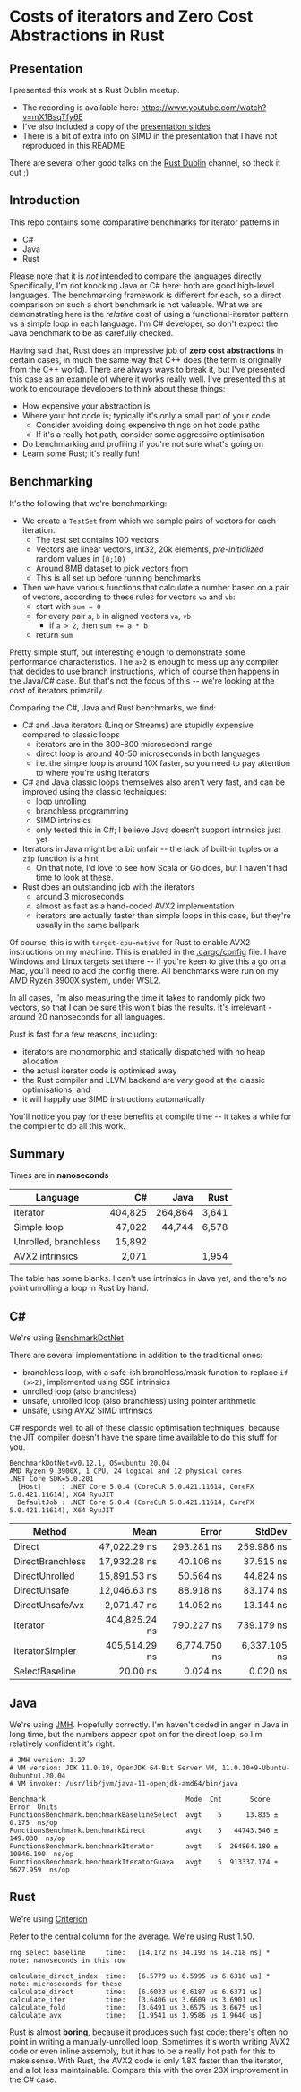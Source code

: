 # Costs of iterators and Zero Cost Abstractions in Rust

## Presentation

I presented this work at a Rust Dublin meetup.
- The recording is available here: https://www.youtube.com/watch?v=mX1BsqTfy6E 
- I've also included a copy of the [presentation slides](zero_cost_abstractions_presentation.pdf)
- There is a bit of extra info on SIMD in the presentation that I have not reproduced in this README

There are several other good talks on the [Rust Dublin](https://www.youtube.com/channel/UCF6BQExwkd4Fmk1Nx_G6Fmw) channel, so theck it out ;)

## Introduction

This repo contains some comparative benchmarks for iterator patterns in
- C# 
- Java
- Rust

Please note that it is *not* intended to compare the languages directly. Specifically, I'm not knocking Java or C# here: both are good high-level languages. The benchmarking framework is different for each, so a direct comparison on such a short benchmark is not valuable. What we are demonstrating here is the *relative* cost of using a functional-iterator pattern vs a simple loop in each language. I'm C# developer, so don't expect the Java benchmark to be as carefully checked.

Having said that, Rust does an impressive job of **zero cost abstractions** in certain cases, in much the same way that C++ does (the term is originally from the C++ world). There are always ways to break it, but I've presented this case as an example of where it works really well. I've presented this at work to encourage developers to think about these things:

* How expensive your abstraction is
* Where your hot code is; typically it's only a small part of your code 
  * Consider avoiding doing expensive things on hot code paths
  * If it's a really hot path, consider some aggressive optimisation
* Do benchmarking and profiling if you're not sure what's going on 
* Learn some Rust; it's really fun!

## Benchmarking

It's the following that we're benchmarking: 

- We create a `TestSet` from which we sample pairs of vectors for each iteration.
  - The test set contains 100 vectors
  - Vectors are linear vectors, int32, 20k elements, _pre-initialized_ random values in `[0;10)`
  - Around 8MB dataset to pick vectors from
  - This is all set up before running benchmarks
- Then we have various functions that calculate a number based on a pair of vectors,
  according to these rules for vectors `va` and `vb`:
  - start with `sum = 0`
  - for every pair `a`, `b` in aligned vectors `va`, `vb`
     - if `a > 2`, then `sum += a * b`
  - return `sum`

Pretty simple stuff, but interesting enough to demonstrate some performance characteristics. The `a>2` is enough to mess up any compiler that decides to use branch instructions, which of course then happens in the Java/C# case. But that's not the focus of this -- we're looking at the cost of iterators primarily.

Comparing the C#, Java and Rust benchmarks, we find:

- C# and Java iterators (Linq or Streams) are stupidly expensive compared to classic loops
  - iterators are in the 300-800 microsecond range
  - direct loop is around 40-50 microseconds in both languages
  - i.e. the simple loop is around 10X faster, so you need to pay attention to where you're using iterators
- C# and Java classic loops themselves also aren't very fast, and can be improved using the classic techniques:
  - loop unrolling
  - branchless programming
  - SIMD intrinsics
  - only tested this in C#; I believe Java doesn't support intrinsics just yet
- Iterators in Java might be a bit unfair -- the lack of built-in tuples or a `zip` function is a hint
  - On that note, I'd love to see how Scala or Go does, but I haven't had time to look at these.
- Rust does an outstanding job with the iterators
  - around 3 microseconds
  - almost as fast as a hand-coded AVX2 implementation
  - iterators are actually faster than simple loops in this case, but they're usually in the same ballpark

Of course, this is with `target-cpu=native` for Rust to enable AVX2 instructions on my machine. This is enabled in the [.cargo/config](.cargo/config) file. I have Windows and Linux targets set there -- if you're keen to give this a go on a Mac, you'll need to add the config there. All benchmarks were run on my AMD Ryzen 3900X system, under WSL2. 

In all cases, I'm also measuring the time it takes to randomly pick two vectors, so that I can be sure this won't bias the results. It's irrelevant - around 20 nanoseconds for all languages.

Rust is fast for a few reasons, including:

- iterators are monomorphic and statically dispatched with no heap allocation
- the actual iterator code is optimised away
- the Rust compiler and LLVM backend are *very* good at the classic optimisations, and
- it will happily use SIMD instructions automatically

You'll notice you pay for these benefits at compile time -- it takes a while for the compiler to do all this work.

## Summary

Times are in **nanoseconds**

| Language                | C#            | Java          | Rust           |
|-------------------------|--------------:|--------------:|---------------:|
| Iterator                | 404,825       | 264,864       | 3,641          |
| Simple loop             | 47,022        | 44,744        | 6,578          |
| Unrolled, branchless    | 15,892        |               |                |
| AVX2 intrinsics         | 2,071         |               | 1,954          |

The table has some blanks. I can't use intrinsics in Java yet, and there's no point unrolling a loop in Rust by hand. 

## C#

We're using [BenchmarkDotNet](https://benchmarkdotnet.org/articles/overview.html)

There are several implementations in addition to the traditional ones: 
- branchless loop, with a safe-ish branchless/mask function to replace `if (x>2)`, implemented using SSE intrinsics
- unrolled loop (also branchless)
- unsafe, unrolled loop (also branchless) using pointer arithmetic
- unsafe, using AVX2 SIMD intrinsics

C# responds well to all of these classic optimisation techniques, because the JIT compiler doesn't have the spare time available to do this stuff for you.

```
BenchmarkDotNet=v0.12.1, OS=ubuntu 20.04
AMD Ryzen 9 3900X, 1 CPU, 24 logical and 12 physical cores
.NET Core SDK=5.0.201
  [Host]     : .NET Core 5.0.4 (CoreCLR 5.0.421.11614, CoreFX 5.0.421.11614), X64 RyuJIT
  DefaultJob : .NET Core 5.0.4 (CoreCLR 5.0.421.11614, CoreFX 5.0.421.11614), X64 RyuJIT
```

|           Method |          Mean |        Error |       StdDev |
|----------------- |--------------:|-------------:|-------------:|
|           Direct |  47,022.29 ns |   293.281 ns |   259.986 ns |
| DirectBranchless |  17,932.28 ns |    40.106 ns |    37.515 ns |
|   DirectUnrolled |  15,891.53 ns |    50.564 ns |    44.824 ns |
|     DirectUnsafe |  12,046.63 ns |    88.918 ns |    83.174 ns |
|  DirectUnsafeAvx |   2,071.47 ns |    14.052 ns |    13.144 ns |
|         Iterator | 404,825.24 ns |   790.227 ns |   739.179 ns |
|  IteratorSimpler | 405,514.29 ns | 6,774.750 ns | 6,337.105 ns |
|   SelectBaseline |      20.00 ns |     0.024 ns |     0.020 ns |

## Java

We're using [JMH](https://github.com/openjdk/jmh). Hopefully correctly. I'm haven't coded in anger in Java in long time, but the numbers appear spot on for the direct loop, so I'm relatively confident it's right.

```
# JMH version: 1.27
# VM version: JDK 11.0.10, OpenJDK 64-Bit Server VM, 11.0.10+9-Ubuntu-0ubuntu1.20.04
# VM invoker: /usr/lib/jvm/java-11-openjdk-amd64/bin/java

Benchmark                                   Mode  Cnt       Score       Error  Units
FunctionsBenchmark.benchmarkBaselineSelect  avgt    5      13.835 ±     0.175  ns/op
FunctionsBenchmark.benchmarkDirect          avgt    5   44743.546 ±   149.830  ns/op
FunctionsBenchmark.benchmarkIterator        avgt    5  264864.180 ± 10846.190  ns/op
FunctionsBenchmark.benchmarkIteratorGuava   avgt    5  913337.174 ±  5627.959  ns/op
```

## Rust

We're using [Criterion](https://crates.io/crates/criterion)

Refer to the central column for the average. We're using Rust 1.50.
```
rng select baseline     time:   [14.172 ns 14.193 ns 14.218 ns] * note: nanoseconds in this row

calculate_direct_index  time:   [6.5779 us 6.5995 us 6.6310 us] * note: microseconds for these
calculate_direct        time:   [6.6033 us 6.6187 us 6.6371 us]                              
calculate_iter          time:   [3.6406 us 3.6609 us 3.6901 us]                            
calculate_fold          time:   [3.6491 us 3.6575 us 3.6675 us]                            
calculate_avx           time:   [1.9541 us 1.9586 us 1.9640 us]                           
```

Rust is almost **boring**, because it produces such fast code: there's often no point in writing a manually-unrolled loop. Sometimes it's worth writing AVX2 code or even inline assembly, but it has to be a really hot path for this to make sense. With Rust, the AVX2 code is only 1.8X faster than the iterator, and a lot less maintainable. Compare this with the over 23X improvement in the C# case.


